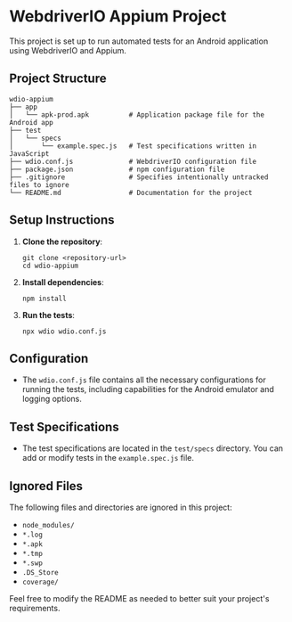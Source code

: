 # WebdriverIO Appium Project

This project is set up to run automated tests for an Android application using WebdriverIO and Appium.

## Project Structure

```
wdio-appium
├── app
│   └── apk-prod.apk          # Application package file for the Android app
├── test
│   └── specs
│       └── example.spec.js   # Test specifications written in JavaScript
├── wdio.conf.js              # WebdriverIO configuration file
├── package.json              # npm configuration file
├── .gitignore                # Specifies intentionally untracked files to ignore
└── README.md                 # Documentation for the project
```

## Setup Instructions

1. **Clone the repository**:
   ```
   git clone <repository-url>
   cd wdio-appium
   ```

2. **Install dependencies**:
   ```
   npm install
   ```

3. **Run the tests**:
   ```
   npx wdio wdio.conf.js
   ```

## Configuration

- The `wdio.conf.js` file contains all the necessary configurations for running the tests, including capabilities for the Android emulator and logging options.

## Test Specifications

- The test specifications are located in the `test/specs` directory. You can add or modify tests in the `example.spec.js` file.

## Ignored Files

The following files and directories are ignored in this project:

- `node_modules/`
- `*.log`
- `*.apk`
- `*.tmp`
- `*.swp`
- `.DS_Store`
- `coverage/`

Feel free to modify the README as needed to better suit your project's requirements.